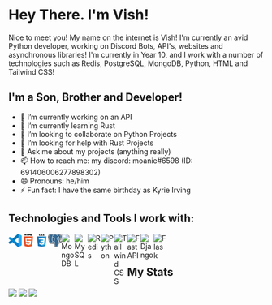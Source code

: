 # Hey There. I'm Vish!

Nice to meet you! My name on the internet is Vish! I'm currently an avid Python developer, working on Discord Bots, API's, websites and asynchronous libraries! I'm currently in Year 10, and I work with a number of technologies such as Redis, PostgreSQL, MongoDB, Python, HTML and Tailwind CSS!

## I'm a Son, Brother and Developer!

- 🔭 I’m currently working on an API
- 🌱 I’m currently learning Rust
- 👯 I’m looking to collaborate on Python Projects
- 🤔 I’m looking for help with Rust Projects
- 💬 Ask me about my projects (anything really)
- 📫 How to reach me: my discord: moanie#6598 (ID: 691406006277898302)
- 😄 Pronouns: he/him
- ⚡ Fun fact: I have the same birthday as Kyrie Irving

## Technologies and Tools I work with:

<img align="left" alt="Visual Studio Code" width="26px" src="https://raw.githubusercontent.com/github/explore/80688e429a7d4ef2fca1e82350fe8e3517d3494d/topics/visual-studio-code/visual-studio-code.png" />
<img align="left" alt="HTML5" width="26px" src="https://raw.githubusercontent.com/github/explore/80688e429a7d4ef2fca1e82350fe8e3517d3494d/topics/html/html.png" />
<img align="left" alt="CSS3" width="26px" src="https://raw.githubusercontent.com/github/explore/80688e429a7d4ef2fca1e82350fe8e3517d3494d/topics/css/css.png" />
<img align="left" alt="PostgreSQL" width="26px" src="https://raw.githubusercontent.com/github/explore/80688e429a7d4ef2fca1e82350fe8e3517d3494d/topics/postgresql/postgresql.png" />
<img align="left" alt="MongoDB" width="26px" src="https://img.icons8.com/color/452/mongodb.png" />
<img align="left" alt="MySQL" width="26px" src="https://cdn.icon-icons.com/icons2/2415/PNG/512/mysql_original_wordmark_logo_icon_146417.png" />
<img align="left" alt="Redis" width="26px" src="https://cdn.iconscout.com/icon/free/png-512/redis-83994.png" />
<img align="left" alt="Python" width="26px" src="https://cdn.iconscout.com/icon/free/png-256/python-3521655-2945099.png" />
<img align="left" alt="Tailwind CSS" width="26px" src="https://media.discordapp.net/attachments/822902690010103818/917458059700371566/unknown.png" />
<img align="left" alt="FastAPI" width="26px" src="https://styles.redditmedia.com/t5_22y58b/styles/communityIcon_r5ax236rfw961.png" />
<img align="left" alt="Django" width="26px" src="https://icon-library.com/images/django-icon/django-icon-0.jpg" />
<img align="left" alt="Flask" width="26px" src="https://flask.palletsprojects.com/en/2.0.x/_static/flask-icon.png" />

<br/>
<br/>

## My Stats

<img align="center" src="https://github-readme-stats-mauve-mu-95.vercel.app/api?username=justanotherbyte&theme=vue-dark&show_icons=true&work=work">
<img align="center" src="https://github-readme-stats-mauve-mu-95.vercel.app/api/top-langs/?username=justanotherbyte&theme=vue-dark&work=work">
<img align="center" src="https://github-readme-stats-mauve-mu-95.vercel.app/api/wakatime?username=moanie&theme=vue-dark&layout=compact&work=yesyeshello">
